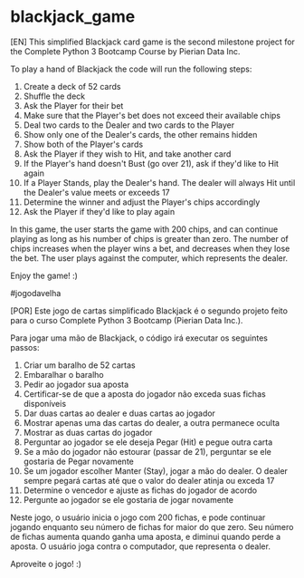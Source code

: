 # blackjack_game
[EN] This simplified Blackjack card game is the second milestone project for the Complete Python 3 Bootcamp Course by Pierian Data Inc.

To play a hand of Blackjack the code will run the following steps:

1. Create a deck of 52 cards
2. Shuffle the deck
3. Ask the Player for their bet
4. Make sure that the Player's bet does not exceed their available chips
5. Deal two cards to the Dealer and two cards to the Player
6. Show only one of the Dealer's cards, the other remains hidden
7. Show both of the Player's cards
8. Ask the Player if they wish to Hit, and take another card
9. If the Player's hand doesn't Bust (go over 21), ask if they'd like to Hit again
10. If a Player Stands, play the Dealer's hand. The dealer will always Hit until the Dealer's value meets or exceeds 17
11. Determine the winner and adjust the Player's chips accordingly
12. Ask the Player if they'd like to play again

In this game, the user starts the game with 200 chips, and can continue playing as long as his number of chips is greater than zero. The number of chips increases when the player wins a bet, and decreases when they lose the bet. The user plays against the computer, which represents the dealer.

Enjoy the game! :)

#jogodavelha

[POR] Este jogo de cartas simplificado Blackjack é o segundo projeto feito para o curso Complete Python 3 Bootcamp (Pierian Data Inc.).

Para jogar uma mão de Blackjack, o código irá executar os seguintes passos:

1. Criar um baralho de 52 cartas
2. Embaralhar o baralho
3. Pedir ao jogador sua aposta
4. Certificar-se de que a aposta do jogador não exceda suas fichas disponíveis
5. Dar duas cartas ao dealer e duas cartas ao jogador
6. Mostrar apenas uma das cartas do dealer, a outra permanece oculta
7. Mostrar as duas cartas do jogador
8. Perguntar ao jogador se ele deseja Pegar (Hit) e pegue outra carta
9. Se a mão do jogador não estourar (passar de 21), perguntar se ele gostaria de Pegar novamente
10. Se um jogador escolher Manter (Stay), jogar a mão do dealer. O dealer sempre pegará cartas até que o valor do dealer atinja ou exceda 17
11. Determine o vencedor e ajuste as fichas do jogador de acordo
12. Pergunte ao jogador se ele gostaria de jogar novamente

Neste jogo, o usuário inicia o jogo com 200 fichas, e pode continuar jogando enquanto seu número de fichas for maior do que zero. Seu número de fichas aumenta quando ganha uma aposta, e diminui quando perde a aposta. O usuário joga contra o computador, que representa o dealer.

Aproveite o jogo! :)
